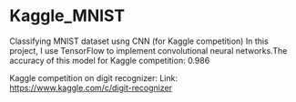 # Kaggle_MNIST
Classifying MNIST dataset usng CNN (for Kaggle competition) 
In this project, I use TensorFlow to implement convolutional neural networks.The accuracy of this model for Kaggle competition: 0.986

Kaggle competition on digit recognizer:
Link: https://www.kaggle.com/c/digit-recognizer
